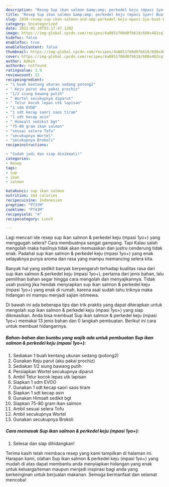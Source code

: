 ```yaml
---
description: "Resep Sup ikan salmon &amp;amp; perkedel keju (mpasi 1yo+) Buat Buka Puasa"
title: "Resep Sup ikan salmon &amp;amp; perkedel keju (mpasi 1yo+) Buat Buka Puasa"
slug: 2038-resep-sup-ikan-salmon-and-amp-perkedel-keju-mpasi-1yo-buat-buka-puasa
category: Uncategorized
date: 2022-05-10T03:17:47.128Z
image: https://img-global.cpcdn.com/recipes/4a8851f00d0fb618/680x482cq70/sup-ikan-salmon-perkedel-keju-mpasi-1yo-foto-resep-utama.jpg
hideToc: false
enableToc: true
enableTocContent: false
thumbnail: https://img-global.cpcdn.com/recipes/4a8851f00d0fb618/680x482cq70/sup-ikan-salmon-perkedel-keju-mpasi-1yo-foto-resep-utama.jpg
cover: https://img-global.cpcdn.com/recipes/4a8851f00d0fb618/680x482cq70/sup-ikan-salmon-perkedel-keju-mpasi-1yo-foto-resep-utama.jpg
author: Admin
authorAv: notfound
ratingvalue: 3.9
reviewcount: 21
recipeingredient:
- "1 buah kentang ukuran sedang potong2"
- " Keju parut aku pakai prochiz"
- "1/2 siung bawang putih"
- " Wortel secukupnya diparut"
- " Telur kocok lepas utk lapisan"
- "1 sdm EVOO"
- "1 sdt kecap saori saos tiram"
- "1 sdt kecap asin"
- " Himsalt sedikit bgt"
- "75-80 gram ikan salmon"
- "sesuai selera Tofu"
- "secukupnya Wortel"
- "secukupnya Brokoli"
recipeinstructions:

- "Sudah jadi dan siap dinikmati!"
categories:
- Resep
tags:
- sup
- ikan
- salmon

katakunci: sup ikan salmon 
nutrition: 164 calories
recipecuisine: Indonesian
preptime: "PT37M"
cooktime: "PT43M"
recipeyield: "4"
recipecategory: Lunch

---
```



Lagi mencari ide resep sup ikan salmon &amp; perkedel keju (mpasi 1yo+) yang menggugah selera? Cara membuatnya sangat gampang. Tapi Kalau salah mengolah maka hasilnya tidak akan memuaskan dan justru cenderung tidak enak. Padahal sup ikan salmon &amp; perkedel keju (mpasi 1yo+) yang enak selayaknya punya aroma dan rasa yang mampu memancing selera kita.




Banyak hal yang sedikit banyak berpengaruh terhadap kualitas rasa dari sup ikan salmon &amp; perkedel keju (mpasi 1yo+), pertama dari jenis bahan, lalu pemilihan bahan segar hingga cara mengolah dan menyajikannya. Tidak usah pusing jika hendak menyiapkan sup ikan salmon &amp; perkedel keju (mpasi 1yo+) yang enak di rumah, karena asal sudah tahu triknya maka hidangan ini mampu menjadi sajian istimewa.


Di bawah ini ada beberapa tips dan trik praktis yang dapat diterapkan untuk mengolah sup ikan salmon &amp; perkedel keju (mpasi 1yo+) yang siap dikreasikan. Anda bisa membuat Sup ikan salmon &amp; perkedel keju (mpasi 1yo+) memakai 13 jenis bahan dan 0 langkah pembuatan. Berikut ini cara untuk membuat hidangannya.

<!--inarticleads1-->

##### Bahan-bahan dan bumbu yang wajib ada untuk pembuatan Sup ikan salmon &amp; perkedel keju (mpasi 1yo+):

1. Sediakan 1 buah kentang ukuran sedang (potong2)
1. Gunakan  Keju parut (aku pakai prochiz)
1. Sediakan 1/2 siung bawang putih
1. Persiapkan  Wortel secukupnya diparut
1. Ambil  Telur kocok lepas utk lapisan
1. Siapkan 1 sdm EVOO
1. Gunakan 1 sdt kecap saori saos tiram
1. Siapkan 1 sdt kecap asin
1. Gunakan  Himsalt sedikit bgt
1. Siapkan 75-80 gram ikan salmon
1. Ambil sesuai selera Tofu
1. Ambil secukupnya Wortel
1. Gunakan secukupnya Brokoli




<!--inarticleads2-->

##### Cara memasak Sup ikan salmon &amp; perkedel keju (mpasi 1yo+):


1. Selesai dan siap dihidangkan!



Terima kasih telah membaca resep yang kami tampilkan di halaman ini. Harapan kami, olahan Sup ikan salmon &amp; perkedel keju (mpasi 1yo+) yang mudah di atas dapat membantu anda menyiapkan hidangan yang enak untuk keluarga/teman maupun menjadi inspirasi bagi anda yang berkeinginan untuk berjualan makanan. Semoga bermanfaat dan selamat mencoba!
